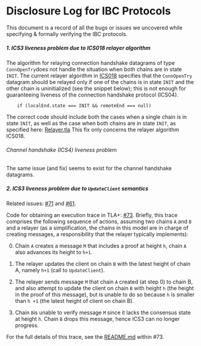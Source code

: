 # Disclosure Log for IBC Protocols

This document is a record of all the bugs or issues we uncovered while specifying & formally verifying the IBC protocols.


##### 1. ICS3 liveness problem due to ICS018 relayer algorithm

The algorithm for relaying connection handshake datagrams of type `ConnOpenTry`does not handle the situation when both chains are in state `INIT`.
The current relayer algorithm in [ICS018](https://github.com/cosmos/ics/tree/master/spec/ics-018-relayer-algorithms) specifies that the `ConnOpenTry` datagram should be relayed only if one of the chains is in state `INIT` and the other chain is uninitialized (see the snippet below); this is not enough for guaranteeing liveness of the connection handshake protocol (ICS04).

```
    if (localEnd.state === INIT && remoteEnd === null)
```

The correct code should include both the cases when a single chain is in state `INIT`, as well as the case when both chains are in state `INIT`, as specified here: [Relayer.tla](https://github.com/informalsystems/ibc-rs/blob/master/docs/spec/relayer/Relayer.tla#L174)
This fix only concerns the relayer algorithm ICS018.

###### Channel handshake (ICS4) liveness problem

The same issue (and fix) seems to exist for the channel handshake datagrams.

##### 2. ICS3 liveness problem due to `UpdateClient` semantics

Related issues: [#71](https://github.com/informalsystems/ibc-rs/issues/71) and [#61](https://github.com/informalsystems/ibc-rs/issues/61).

Code for obtaining an execution trace in TLA+: [#73](https://github.com/informalsystems/ibc-rs/pull/73).
Briefly, this trace comprises the following sequence of actions, assuming two chains `A` and `B` and a relayer (as a simplification, the chains in this model are in charge of creating messages, a responsibility that the relayer typically implements):


0. Chain `A` creates a message `M` that includes a proof at height `h`, chain `A` also advances its height to `h+1`.

1. The relayer updates the client on chain `B` with the latest height of chain A, namely `h+1` (call to `UpdateClient`).

2. The relayer sends message `M` that chain `A` created (at step 0) to chain B, and also attempt to update the client on chain `B` with height `h` (the height in the proof of this message), but is unable to do so because `h` is smaller than `h +1` (the latest height of client on chain B).

3. Chain `B`is unable to verify message `M` since it lacks the consensus state at height `h`. Chain `B` drops this message, hence ICS3 can no longer progress.

For the full details of this trace, see the [README.md](https://github.com/informalsystems/ibc-rs/blob/e33f32db95314461d18fbdb13574ddeabafedad4/verification/spec/connection-handshake/updateclient-deadlock/README.md) within #73.
